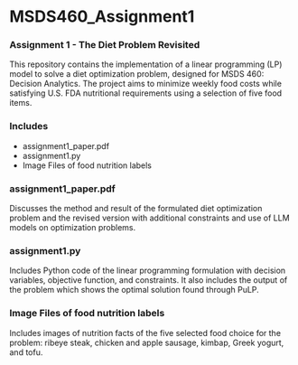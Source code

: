 # MSDS460_Assignment1

### Assignment 1 - The Diet Problem Revisited
This repository contains the implementation of a linear programming (LP) model to solve a diet optimization problem, designed for MSDS 460: Decision Analytics. The project aims to minimize weekly food costs while satisfying U.S. FDA nutritional requirements using a selection of five food items.

### Includes

- assignment1_paper.pdf
- assignment1.py
- Image Files of food nutrition labels

### assignment1_paper.pdf
Discusses the method and result of the formulated diet optimization problem and the revised version with additional constraints and use of LLM models on optimization problems.

### assignment1.py
Includes Python code of the linear programming formulation with decision variables, objective function, and constraints. It also includes the output of the problem which shows the optimal solution found through PuLP.

### Image Files of food nutrition labels
Includes images of nutrition facts of the five selected food choice for the problem: ribeye steak, chicken and apple sausage, kimbap, Greek yogurt, and tofu.

